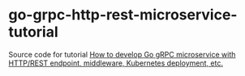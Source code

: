 # go-grpc-http-rest-microservice-tutorial
Source code for tutorial [How to develop Go gRPC microservice with HTTP/REST endpoint, middleware, Kubernetes deployment, etc.](https://medium.com/@amsokol.com/tutorial-how-to-develop-go-grpc-microservice-with-http-rest-endpoint-middleware-kubernetes-daebb36a97e9)
